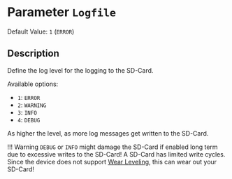# Parameter `Logfile`
Default Value: `1` (`ERROR`)

## Description
Define the log level for the logging to the SD-Card.

Available options:

- `1`: `ERROR`
- `2`: `WARNING`
- `3`: `INFO`
- `4`: `DEBUG`

As higher the level, as more log messages get written to the SD-Card.

!!! Warning
    `DEBUG` or `INFO` might damage the SD-Card if enabled long term due to excessive writes to the SD-Card!
    A SD-Card has limited write cycles. Since the device does not support [Wear Leveling](https://en.wikipedia.org/wiki/Wear_leveling), this can wear out your SD-Card!